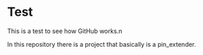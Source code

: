 # Test
This is a test to see how GitHub works.n

In this repository there is a project that basically is a pin_extender.
